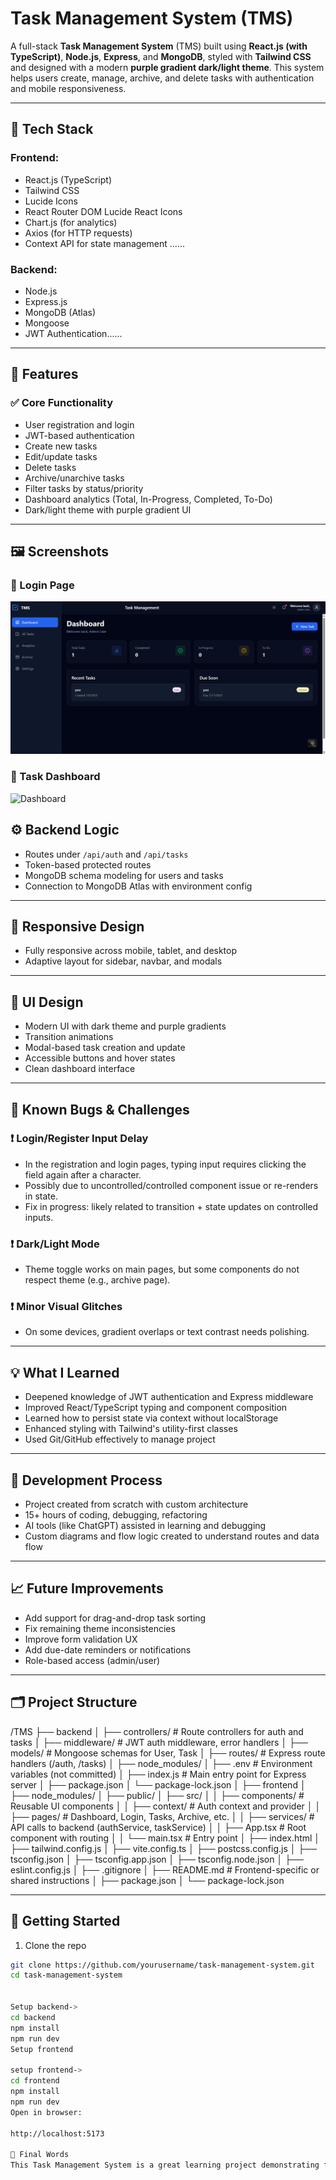# Task Management System (TMS)

A full-stack **Task Management System** (TMS) built using **React.js (with TypeScript)**, **Node.js**, **Express**, and **MongoDB**, styled with **Tailwind CSS** and designed with a modern **purple gradient dark/light theme**. This system helps users create, manage, archive, and delete tasks with authentication and mobile responsiveness.

---

## 🔧 Tech Stack

### Frontend:

* React.js (TypeScript)
* Tailwind CSS
* Lucide Icons
* React Router DOM
Lucide React Icons
* Chart.js (for analytics)
* Axios (for HTTP requests)
* Context API for state management
......

### Backend:

* Node.js
* Express.js
* MongoDB (Atlas)
* Mongoose
* JWT Authentication......

---

## 📌 Features

### ✅ Core Functionality

* User registration and login
* JWT-based authentication
* Create new tasks
* Edit/update tasks
* Delete tasks
* Archive/unarchive tasks
* Filter tasks by status/priority
* Dashboard analytics (Total, In-Progress, Completed, To-Do)
* Dark/light theme with purple gradient UI

---

## 🖼️ Screenshots

### 🔐 Login Page
![Login Page](https://github.com/Akashkmr07/TMS/blob/c1e5a489e34a8befb96531f01bcd4b1fab99a07a/assests/a.png)

### 🧾 Task Dashboard
![Dashboard]('./assests/a.png')

## ⚙️ Backend Logic

* Routes under `/api/auth` and `/api/tasks`
* Token-based protected routes
* MongoDB schema modeling for users and tasks
* Connection to MongoDB Atlas with environment config

---

## 📱 Responsive Design

* Fully responsive across mobile, tablet, and desktop
* Adaptive layout for sidebar, navbar, and modals

---

## 🎨 UI Design

* Modern UI with dark theme and purple gradients
* Transition animations
* Modal-based task creation and update
* Accessible buttons and hover states
* Clean dashboard interface

---

## 🐞 Known Bugs & Challenges

### ❗ Login/Register Input Delay

* In the registration and login pages, typing input requires clicking the field again after a character.
* Possibly due to uncontrolled/controlled component issue or re-renders in state.
* Fix in progress: likely related to transition + state updates on controlled inputs.

### ❗ Dark/Light Mode

* Theme toggle works on main pages, but some components do not respect theme (e.g., archive page).

### ❗ Minor Visual Glitches

* On some devices, gradient overlaps or text contrast needs polishing.

---

## 💡 What I Learned

* Deepened knowledge of JWT authentication and Express middleware
* Improved React/TypeScript typing and component composition
* Learned how to persist state via context without localStorage
* Enhanced styling with Tailwind's utility-first classes
* Used Git/GitHub effectively to manage project

---

## 🧠 Development Process

* Project created from scratch with custom architecture
* 15+ hours of coding, debugging, refactoring
* AI tools (like ChatGPT) assisted in learning and debugging
* Custom diagrams and flow logic created to understand routes and data flow

---

## 📈 Future Improvements

* Add support for drag-and-drop task sorting
* Fix remaining theme inconsistencies
* Improve form validation UX
* Add due-date reminders or notifications
* Role-based access (admin/user)

---

## 🗂️ Project Structure

/TMS
├── backend
│   ├── controllers/       # Route controllers for auth and tasks
│   ├── middleware/        # JWT auth middleware, error handlers
│   ├── models/            # Mongoose schemas for User, Task
│   ├── routes/            # Express route handlers (/auth, /tasks)
│   ├── node_modules/
│   ├── .env               # Environment variables (not committed)
│   ├── index.js           # Main entry point for Express server
│   ├── package.json
│   └── package-lock.json
│
├── frontend
│   ├── node_modules/
│   ├── public/
│   ├── src/
│   │   ├── components/    # Reusable UI components
│   │   ├── context/       # Auth context and provider
│   │   ├── pages/         # Dashboard, Login, Tasks, Archive, etc.
│   │   ├── services/      # API calls to backend (authService, taskService)
│   │   ├── App.tsx        # Root component with routing
│   │   └── main.tsx       # Entry point
│   ├── index.html
│   ├── tailwind.config.js
│   ├── vite.config.ts
│   ├── postcss.config.js
│   ├── tsconfig.json
│   ├── tsconfig.app.json
│   ├── tsconfig.node.json
│   ├── eslint.config.js
│   ├── .gitignore
│   ├── README.md          # Frontend-specific or shared instructions
│   ├── package.json
│   └── package-lock.json




---

## 🚀 Getting Started

1. Clone the repo

```bash
git clone https://github.com/yourusername/task-management-system.git
cd task-management-system


Setup backend->
cd backend
npm install
npm run dev
Setup frontend

setup frontend->
cd frontend
npm install
npm run dev
Open in browser:

http://localhost:5173

🙌 Final Words
This Task Management System is a great learning project demonstrating full-stack development with modern tools. While it has bugs and unfinished polish, with more time and focus it can be production-ready. A huge thanks to GPT and AI tools for guidance, but every line is coded with understanding and intent.
